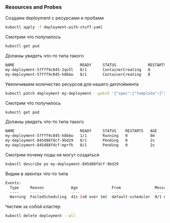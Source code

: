 ### Resources and Probes

Создаем deployment с ресурсами и пробами
```bash
kubectl apply -f deployment-with-stuff.yaml
```
Смотрим что получилось
```bash
kubectl get pod
```
Должны увидеть что-то типа такого
```bash
NAME                             READY     STATUS              RESTARTS   AGE
my-deployment-57fff9c845-2qv5l   0/1       ContainerCreating   0          1s
my-deployment-57fff9c845-h8bbw   0/1       ContainerCreating   0          1s
```
Увеличиваем количество ресурсов для нашего деплоймента
```bash
kubectl patch deployment my-deployment --patch '{"spec":{"template":{"spec":{"containers":[{"name":"nginx","resources":{"requests":{"cpu":"10"},"limits":{"cpu":"10"}}}]}}}}'
```
Смотрим что получилось
```bash
kubectl get pod
```
Должны увидеть что-то типа такого
```bash
NAME                             READY     STATUS    RESTARTS   AGE
my-deployment-57fff9c845-h8bbw   1/1       Running   0          8m
my-deployment-845d88fdcf-9bd29   0/1       Pending   0          2s
my-deployment-845d88fdcf-mprfk   0/1       Pending   0          2s
```
Смотрим почему поды не могут создаться
```bash
kubectl describe po my-deployment-845d88fdcf-9bd29
```
Видим в эвентах что-то типа
```bash
Events:
  Type     Reason            Age               From               Message
  ----     ------            ----              ----               -------
  Warning  FailedScheduling  41s (x8 over 1m)  default-scheduler  0/1 nodes are available: 1 Insufficient cpu.
```
Чистим за собой кластер
```bash
kubectl delete deployment --all
```


